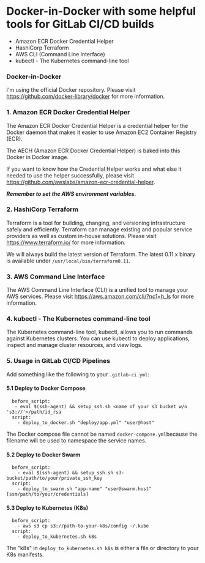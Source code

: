 # Docker-in-Docker with some helpful tools for GitLab CI/CD builds

* Amazon ECR Docker Credential Helper
* HashiCorp Terraform
* AWS CLI (Command Line Interface)
* kubectl - The Kubernetes command-line tool

### Docker-in-Docker

I'm using the official Docker repository. Please visit https://github.com/docker-library/docker for more information.

### 1. Amazon ECR Docker Credential Helper

The Amazon ECR Docker Credential Helper is a credential helper for the Docker daemon that makes it easier to use Amazon EC2 Container Registry (ECR).

The AECH (Amazon ECR Docker Credential Helper) is baked into this Docker in Docker image.

If you want to know how the Credential Helper works and what else it needed to use the helper successfully, please visit https://github.com/awslabs/amazon-ecr-credential-helper.

***Remember to set the AWS environment variables.***

### 2. HashiCorp Terraform

Terraform is a tool for building, changing, and versioning infrastructure safely and efficiently. Terraform can manage existing and popular service providers as well as custom in-house solutions. Please visit https://www.terraform.io/ for more information.

We will always build the latest version of Terraform. The latest 0.11.x binary is available under `/usr/local/bin/terraform0.11`. 

### 3. AWS Command Line Interface

The AWS Command Line Interface (CLI) is a unified tool to manage your AWS services. Please visit https://aws.amazon.com/cli/?nc1=h_ls for more information.

### 4. kubectl - The Kubernetes command-line tool

The Kubernetes command-line tool, kubectl, allows you to run commands against Kubernetes clusters. You can use kubectl to deploy applications, inspect and manage cluster resources, and view logs.

### 5. Usage in GitLab CI/CD Pipelines

Add something like the following to your `.gitlab-ci.yml`:

#### 5.1 Deploy to Docker Compose

```
  before_script:
   - eval $(ssh-agent) && setup_ssh.sh <name of your s3 bucket w/o 's3://'>/path/id_rsa
  script:
    - deploy_to_docker.sh "deploy/app.yml" "user@host"
```

The Docker compose file cannot be named `docker-compose.yml`because the filename will be used to namespace the service names.

#### 5.2 Deploy to Docker Swarm

```
  before_script:
    - eval $(ssh-agent) && setup_ssh.sh s3-bucket/path/to/your/private_ssh_key
  script:
    - deploy_to_swarm.sh "app-name" "user@swarm.host" [ssm/path/to/your/credentials]
```

#### 5.3 Deploy to Kubernetes (K8s)

```
  before_script:
    - aws s3 cp s3://path-to-your-k8s/config ~/.kube
  script:
    - deploy_to_kubernetes.sh k8s
```

The "k8s" in `deploy_to_kubernetes.sh k8s` is either a file or directory to your K8s manifests.